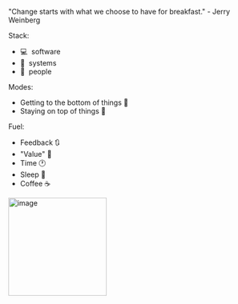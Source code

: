 "Change starts with what we choose to have for breakfast." - Jerry Weinberg

Stack:
 * 💻 &nbsp;software
 * 🌳 &nbsp;systems
 * 🤝 &nbsp;people

Modes:
 * Getting to the bottom of things 🔎
 * Staying on top of things 👀

Fuel:
 * Feedback 🔃
 * "Value" 💎
 * Time 🕐
 * Sleep 🛌
 * Coffee ☕

<img width="196" alt="image" src="https://user-images.githubusercontent.com/2650445/215136759-1030796f-8e51-40b7-938e-e5ff09deaca7.png">
